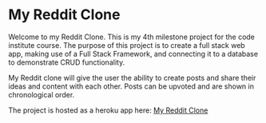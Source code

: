 # My Reddit Clone

Welcome to my Reddit Clone. This is my 4th milestone project for the code institute course. The purpose of this project is to create a full stack web app, making use of a Full Stack Framework, and connecting it to a database to demonstrate CRUD functionality.

My Reddit clone will give the user the ability to create posts and share their ideas and content with each other. Posts can be upvoted and are shown in chronological order.

The project is hosted as a heroku app here: [My Reddit Clone](https://)